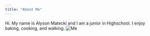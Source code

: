 ```yaml
---
title: "About Me"
---
```


Hi. My name is Alyson Matecki and I am a junior in Highschool. I enjoy baking, cooking, and walking. ![Me](https://user-images.githubusercontent.com/84041082/119523637-ea3c9300-bd4a-11eb-9d10-404ce139325d.jpg)


